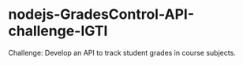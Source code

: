 # nodejs-GradesControl-API-challenge-IGTI
Challenge: Develop an API to track student grades in course subjects.
